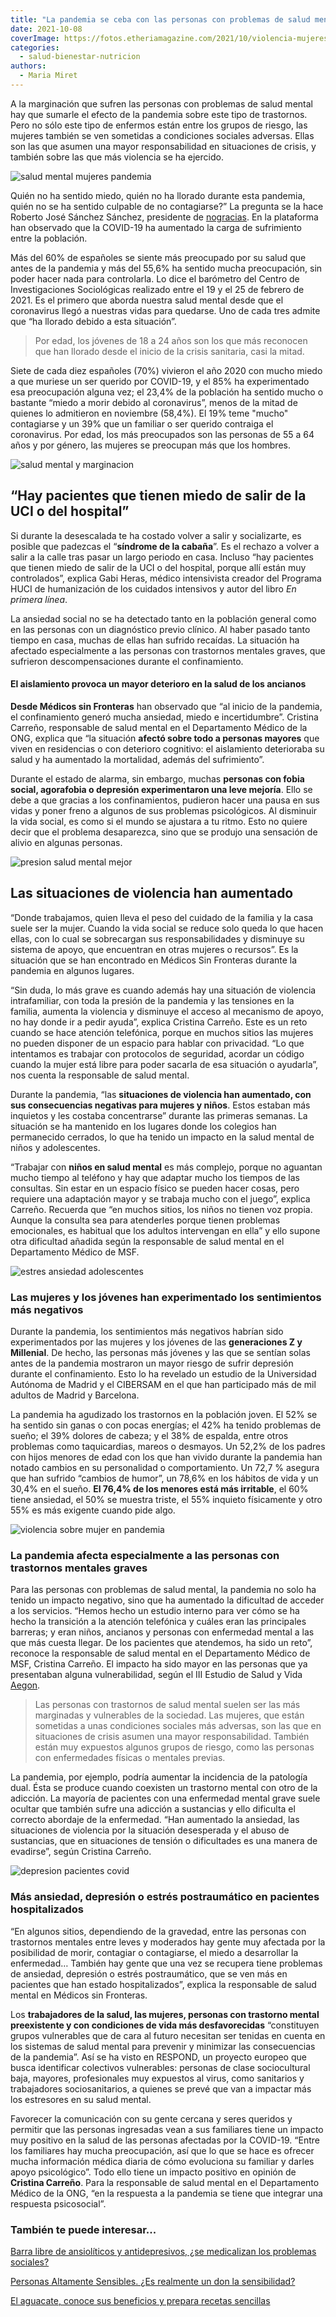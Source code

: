 ```yaml
---
title: "La pandemia se ceba con las personas con problemas de salud mental"
date: 2021-10-08
coverImage: https://fotos.etheriamagazine.com/2021/10/violencia-mujeres-pandemia.jpg
categories: 
  - salud-bienestar-nutricion
authors: 
  - Maria Miret
---
```


A la marginación que sufren las personas con problemas de salud mental hay que sumarle el efecto de la pandemia sobre este tipo de trastornos. Pero no sólo este tipo de enfermos están entre los grupos de riesgo, las mujeres también se ven sometidas a condiciones sociales adversas. Ellas son las que asumen una mayor responsabilidad en situaciones de crisis, y también sobre las que más violencia se ha ejercido.

![salud mental mujeres pandemia](https://fotos.etheriamagazine.com/2021/10/salud-mental-pandemia-mujeres-744x1024.jpg "La salud mental, una afectada invisible durante la pandemia. © Önder Örtel")

Quién no ha sentido miedo, quién no ha llorado durante esta pandemia, quién no se ha 
sentido culpable de no contagiarse?” La pregunta se la hace Roberto José Sánchez 
Sánchez, presidente de [nogracias](http://www.nogracias.org/). En la plataforma han 
observado que la COVID-19 ha aumentado la carga de sufrimiento entre la población. 

Más del 60% de españoles se siente más preocupado por su salud que antes de la pandemia 
y más del 55,6% ha sentido mucha preocupación, sin poder hacer nada para controlarla. Lo 
dice el barómetro del Centro de Investigaciones Sociológicas realizado entre el 19 y el 
25 de febrero de 2021. Es el primero que aborda nuestra salud mental desde que el 
coronavirus llegó a nuestras vidas para quedarse. Uno de cada tres admite que “ha 
llorado debido a esta situación”. 

> Por edad, los jóvenes de 18 a 24 años son los que más reconocen que han llorado desde el 
> inicio de la crisis sanitaria, casi la mitad. 

Siete de cada diez españoles (70%) vivieron el año 2020 con mucho miedo a que muriese un 
ser querido por COVID-19, y el 85% ha experimentado esa preocupación alguna vez; el 
23,4% de la población ha sentido mucho o bastante “miedo a morir debido al coronavirus”, 
menos de la mitad de quienes lo admitieron en noviembre (58,4%). El 19% teme "mucho" 
contagiarse y un 39% que un familiar o ser querido contraiga el coronavirus. Por edad, 
los más preocupados son las personas de 55 a 64 años y por género, las mujeres se 
preocupan más que los hombres. 

![salud mental y marginacion](https://fotos.etheriamagazine.com/2021/10/salud-mental-espana.jpg "La salud mental, causante de marginación social. © Marcel Strauß")

## “Hay pacientes que tienen miedo de salir de la UCI o del hospital”

Si durante la desescalada te ha costado volver a salir y socializarte, es posible que 
padezcas el “**síndrome de la cabaña**”. Es el rechazo a volver a salir a la calle tras 
pasar un largo periodo en casa. Incluso “hay pacientes que tienen miedo de salir de la 
UCI o del hospital, porque allí están muy controlados”, explica Gabi Heras, médico 
intensivista creador del Programa HUCI de humanización de los cuidados intensivos y 
autor del libro _En primera línea_. 

La ansiedad social no se ha detectado tanto en la población general como en las personas 
con un diagnóstico previo clínico. Al haber pasado tanto tiempo en casa, muchas de ellas 
han sufrido recaídas. La situación ha afectado especialmente a las personas con 
trastornos mentales graves, que sufrieron descompensaciones durante el confinamiento. 

#### El aislamiento provoca un mayor deterioro en la salud de los ancianos

**Desde Médicos sin Fronteras** han observado que “al inicio de la pandemia, el 
confinamiento generó mucha ansiedad, miedo e incertidumbre”. Cristina Carreño, 
responsable de salud mental en el Departamento Médico de la ONG, explica que “la 
situación **afectó sobre todo a personas mayores** que viven en residencias o con 
deterioro cognitivo: el aislamiento deterioraba su salud y ha aumentado la mortalidad, 
además del sufrimiento”. 

Durante el estado de alarma, sin embargo, muchas **personas con fobia social, agorafobia 
o depresión experimentaron una leve mejoría**. Ello se debe a que gracias a los 
confinamientos, pudieron hacer una pausa en sus vidas y poner freno a algunos de sus 
problemas psicológicos. Al disminuir la vida social, es como si el mundo se ajustara a 
tu ritmo. Esto no quiere decir que el problema desaparezca, sino que se produjo una 
sensación de alivio en algunas personas. 

![presion salud mental mejor](https://fotos.etheriamagazine.com/2021/10/violencia-mujeres-pandemia.jpg "La presión sobre la mujer en tiempos de pandemia es mayor. © Külli Kittus")

## Las situaciones de violencia han aumentado

“Donde trabajamos, quien lleva el peso del cuidado de la familia y la casa suele ser la 
mujer. Cuando la vida social se reduce solo queda lo que hacen ellas, con lo cual se 
sobrecargan sus responsabilidades y disminuye su sistema de apoyo, que encuentran en 
otras mujeres o recursos”. Es la situación que se han encontrado en Médicos Sin 
Fronteras durante la pandemia en algunos lugares. 

“Sin duda, lo más grave es cuando además hay una situación de violencia intrafamiliar, 
con toda la presión de la pandemia y las tensiones en la familia, aumenta la violencia y 
disminuye el acceso al mecanismo de apoyo, no hay donde ir a pedir ayuda”, explica 
Cristina Carreño. Este es un reto cuando se hace atención telefónica, porque en muchos 
sitios las mujeres no pueden disponer de un espacio para hablar con privacidad. “Lo que 
intentamos es trabajar con protocolos de seguridad, acordar un código cuando la mujer 
está libre para poder sacarla de esa situación o ayudarla”, nos cuenta la responsable de 
salud mental. 

Durante la pandemia, “las **situaciones de violencia han aumentado, con sus 
consecuencias negativas para mujeres y niños**. Estos estaban más inquietos y les 
costaba concentrarse” durante las primeras semanas. La situación se ha mantenido en los 
lugares donde los colegios han permanecido cerrados, lo que ha tenido un impacto en la 
salud mental de niños y adolescentes. 

“Trabajar con **niños en salud mental** es más complejo, porque no aguantan mucho tiempo 
al teléfono y hay que adaptar mucho los tiempos de las consultas. Sin estar en un 
espacio físico se pueden hacer cosas, pero requiere una adaptación mayor y se trabaja 
mucho con el juego”, explica Carreño. Recuerda que “en muchos sitios, los niños no 
tienen voz propia. Aunque la consulta sea para atenderles porque tienen problemas 
emocionales, es habitual que los adultos intervengan en ella” y ello supone otra 
dificultad añadida según la responsable de salud mental en el Departamento Médico de 
MSF. 

![estres ansiedad adolescentes](https://fotos.etheriamagazine.com/2021/10/adolescentes-ansiedad.jpg "Los adolescentes también sufren de ansiedad y estrés. © Elisa Ventur")

### Las mujeres y los jóvenes han experimentado los sentimientos más negativos

Durante la pandemia, los sentimientos más negativos habrían sido experimentados por las 
mujeres y los jóvenes de las **generaciones Z y Millenial**. De hecho, las personas más 
jóvenes y las que se sentían solas antes de la pandemia mostraron un mayor riesgo de 
sufrir depresión durante el confinamiento. Esto lo ha revelado un estudio de la 
Universidad Autónoma de Madrid y el CIBERSAM en el que han participado más de mil 
adultos de Madrid y Barcelona. 

La pandemia ha agudizado los trastornos en la población joven. El 52% se ha sentido sin 
ganas o con pocas energías; el 42% ha tenido problemas de sueño; el 39% dolores de 
cabeza; y el 38% de espalda, entre otros problemas como taquicardias, mareos o desmayos. 
Un 52,2% de los padres con hijos menores de edad con los que han vivido durante la 
pandemia han notado cambios en su personalidad o comportamiento. Un 72,7 % asegura que 
han sufrido “cambios de humor”, un 78,6% en los hábitos de vida y un 30,4% en el sueño. 
**El 76,4% de los menores está más irritable**, el 60% tiene ansiedad, el 50% se muestra 
triste, el 55% inquieto físicamente y otro 55% es más exigente cuando pide algo. 

![violencia sobre mujer en pandemia](https://fotos.etheriamagazine.com/2021/10/violencia-mujer-espana.jpg "La violencia durante la pandemia se ha incrementado en los hogares. © Sydney Sims")

### La pandemia afecta especialmente a las personas con trastornos mentales graves

Para las personas con problemas de salud mental, la pandemia no solo ha tenido un 
impacto negativo, sino que ha aumentado la dificultad de acceder a los servicios. “Hemos 
hecho un estudio interno para ver cómo se ha hecho la transición a la atención 
telefónica y cuáles eran las principales barreras; y eran niños, ancianos y personas con 
enfermedad mental a las que más cuesta llegar. De los pacientes que atendemos, ha sido 
un reto”, reconoce la responsable de salud mental en el Departamento Médico de MSF, 
Cristina Carreño. El impacto ha sido mayor en las personas que ya presentaban alguna 
vulnerabilidad, según el III Estudio de Salud y Vida [Aegon](https://www.aegon.es/). 

> Las personas con trastornos de salud mental suelen ser las más marginadas y vulnerables 
> de la sociedad. Las mujeres, que están sometidas a unas condiciones sociales más 
> adversas, son las que en situaciones de crisis asumen una mayor responsabilidad. También 
> están muy expuestos algunos grupos de riesgo, como las personas con enfermedades físicas 
> o mentales previas. 

La pandemia, por ejemplo, podría aumentar la incidencia de la patología dual. Ésta se 
produce cuando coexisten un trastorno mental con otro de la adicción. La mayoría de 
pacientes con una enfermedad mental grave suele ocultar que también sufre una adicción a 
sustancias y ello dificulta el correcto abordaje de la enfermedad. “Han aumentado la 
ansiedad, las situaciones de violencia por la situación desesperada y el abuso de 
sustancias, que en situaciones de tensión o dificultades es una manera de evadirse”, 
según Cristina Carreño. 

![depresion pacientes covid](https://fotos.etheriamagazine.com/2021/10/personal-sanitario-depresion.jpg "Pacientes y personal sanitario son propensos a sufrir depresión. © Sharon McCutcheon")

### Más ansiedad, depresión o estrés postraumático en pacientes hospitalizados

“En algunos sitios, dependiendo de la gravedad, entre las personas con trastornos 
mentales entre leves y moderados hay gente muy afectada por la posibilidad de morir, 
contagiar o contagiarse, el miedo a desarrollar la enfermedad… También hay gente que una 
vez se recupera tiene problemas de ansiedad, depresión o estrés postraumático, que se 
ven más en pacientes que han estado hospitalizados”, explica la responsable de salud 
mental en Médicos sin Fronteras. 

Los **trabajadores de la salud, las mujeres, personas con trastorno mental preexistente 
y con condiciones de vida más desfavorecidas** “constituyen grupos vulnerables que de 
cara al futuro necesitan ser tenidas en cuenta en los sistemas de salud mental para 
prevenir y minimizar las consecuencias de la pandemia”. Así se ha visto en RESPOND, un 
proyecto europeo que busca identificar colectivos vulnerables: personas de clase 
sociocultural baja, mayores, profesionales muy expuestos al virus, como sanitarios y 
trabajadores sociosanitarios, a quienes se prevé que van a impactar más los estresores 
en su salud mental. 

Favorecer la comunicación con su gente cercana y seres queridos y permitir que las 
personas ingresadas vean a sus familiares tiene un impacto muy positivo en la salud de 
las personas afectadas por la COVID-19. “Entre los familiares hay mucha preocupación, 
así que lo que se hace es ofrecer mucha información médica diaria de cómo evoluciona su 
familiar y darles apoyo psicológico”. Todo ello tiene un impacto positivo en opinión de 
**Cristina Carreño**. Para la responsable de salud mental en el Departamento Médico de 
la ONG, “en la respuesta a la pandemia se tiene que integrar una respuesta psicosocial”. 

### También te puede interesar...

[Barra libre de ansiolíticos y antidepresivos, ¿se medicalizan los problemas 
sociales?](https://etheriamagazine.com/2021/04/14/ansioliticos-y-antidepresivos-no-resuelven-los-problemas/) 

[Personas Altamente Sensibles. ¿Es realmente un don la 
sensibilidad?](https://etheriamagazine.com/2020/11/25/personas-altamente-sensibles-es-realmente-un-don-la-sensibilidad/) 

[El aguacate, conoce sus beneficios y prepara recetas 
sencillas](https://etheriamagazine.com/2021/01/26/aguacate-beneficios-y-recetas-bajas-en-calorias/)
